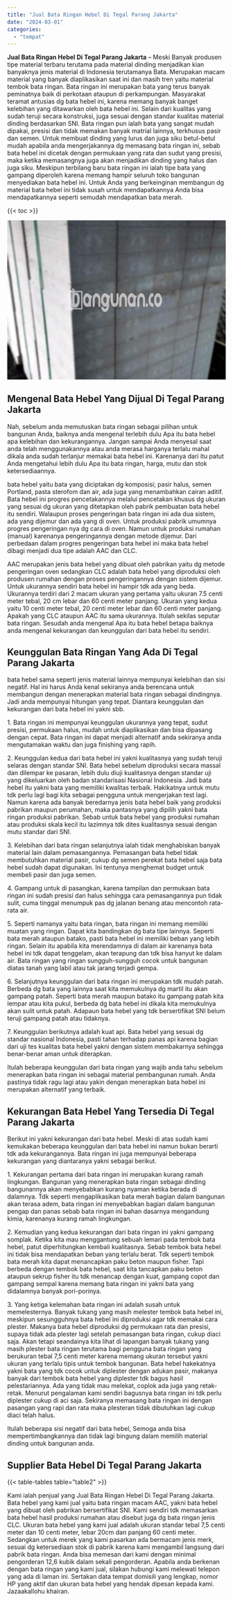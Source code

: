 ```yaml
---
title: "Jual Bata Ringan Hebel Di Tegal Parang Jakarta"
date: "2024-03-01"
categories: 
  - "tempat"
---
```


**Jual Bata Ringan Hebel Di Tegal Parang Jakarta** – Meski Banyak produsen tipe material terbaru terutama pada material dinding menjadikan kian banyaknya jenis material di Indonesia terutamanya Bata. Merupakan macam material yang banyak diaplikasikan saat ini dan masih tren yaitu material tembok bata ringan. Bata ringan ini merupakan bata yang terus banyak peminatnya baik di perkotaan ataupun di perkampungan. Masyarakat teramat antusias dg bata hebel ini, karena memang banyak banget kelebihan yang ditawarkan oleh bata hebel ini. Selain dari kualitas yang sudah teruji secara konstruksi, juga sesuai dengan standar kualitas material dinding berdasarkan SNI. Bata ringan pun ialah bata yang sangat mudah dipakai, presisi dan tidak memakan banyak matrial lainnya, terkhusus pasir dan semen. Untuk membuat dinding yang lurus dan juga siku betul-betul mudah apabila anda mengerjakannya dg memasang bata ringan ini, sebab bata hebel ini dicetak dengan permukaan yang rata dan sudut yang presisi, maka ketika memasangnya juga akan menjadikan dinding yang halus dan juga siku. Meskipun terbilang baru bata ringan ini ialah tipe bata yang gampang diperoleh karena memang hampir seluruh toko bangunan menyediakan bata hebel ini. Untuk Anda yang berkeinginan membangun dg material bata hebel ini tidak susah untuk mendapatkannya Anda bisa mendapatkannya seperti semudah mendapatkan bata merah.

{{< toc >}}

![Jual Bata Ringan Hebel Di Tegal Parang Jakarta](/images/jual-hebel-murah-14.png)

## Mengenal Bata Hebel Yang Dijual Di Tegal Parang Jakarta

Nah, sebelum anda memutuskan bata ringan sebagai pilihan untuk bangunan Anda, baiknya anda mengenal terlebih dulu Apa itu bata hebel apa kelebihan dan kekurangannya. Jangan sampai Anda menyesal saat anda telah menggunakannya atau anda merasa harganya terlalu mahal dikala anda sudah terlanjur memakai bata hebel ini. Karenanya dari itu patut Anda mengetahui lebih dulu Apa itu bata ringan, harga, mutu dan stok ketersediaannya.

bata hebel yaitu bata yang diciptakan dg komposisi; pasir halus, semen Portland, pasta sterofom dan air, ada juga yang menambahkan cairan aditif. Bata hebel ini progres pencetakannya melalui pencetakan khusus dg ukuran yang sesuai dg ukuran yang ditetapkan oleh pabrik pembuatan bata hebel itu sendiri. Walaupun proses pengeringan bata ringan ini ada dua sistem, ada yang dijemur dan ada yang di oven. Untuk produksi pabrik umumnya progres pengeringan nya dg cara di oven. Namun untuk produksi rumahan (manual) karenanya pengeringannya dengan metode dijemur. Dari perbedaan dalam progres pengeringan bata hebel ini maka bata hebel dibagi menjadi dua tipe adalah AAC dan CLC.

AAC merupakan jenis bata hebel yang dibuat oleh pabrikan yaitu dg metode pengeringan oven sedangkan CLC adalah bata hebel yang diproduksi oleh produsen rumahan dengan proses pengeringannya dengan sistem dijemur. Untuk ukurannya sendiri bata hebel ini hampir tdk ada yang beda. Ukurannya terdiri dari 2 macam ukuran yang pertama yaitu ukuran 7.5 centi meter tebal, 20 cm lebar dan 60 centi meter panjang. Ukuran yang kedua yaitu 10 centi meter tebal, 20 centi meter lebar dan 60 centi meter panjang. Apakah yang CLC ataupun AAC itu sama ukurannya. Itulah sekilas seputar bata ringan. Sesudah anda mengenal Apa itu bata hebel betapa baiknya anda mengenal kekurangan dan keunggulan dari bata hebel itu sendiri.

## Keunggulan Bata Ringan Yang Ada Di Tegal Parang Jakarta

bata hebel sama seperti jenis material lainnya mempunyai kelebihan dan sisi negatif. Hal ini harus Anda kenal sekiranya anda berencana untuk membangun dengan menerapkan material bata ringan sebagai dindingnya. Jadi anda mempunyai hitungan yang tepat. Diantara keunggulan dan kekurangan dari bata hebel ini yakni sbb.

1\. Bata ringan ini mempunyai keunggulan ukurannya yang tepat, sudut presisi, permukaan halus, mudah untuk diaplikasikan dan bisa dipasang dengan cepat. Bata ringan ini dapat menjadi alternatif anda sekiranya anda mengutamakan waktu dan juga finishing yang rapih.

2\. Keunggulan kedua dari bata hebel ini yakni kualitasnya yang sudah teruji selaras dengan standar SNI. Bata hebel sebelum diproduksi secara massal dan dilempar ke pasaran, lebih dulu diuji kualitasnya dengan standar uji yang dikeluarkan oleh badan standarisasi Nasional Indonesia. Jadi bata hebel itu yakni bata yang memiliki kwalitas terbaik. Hakikatnya untuk mutu tdk perlu lagi bagi kita sebagai pengguna untuk mengerjakan test lagi. Namun karena ada banyak beredarnya jenis bata hebel baik yang produksi pabrikan maupun perumahan, maka pantasnya yang dipilih yakni bata ringan produksi pabrikan. Sebab untuk bata hebel yang produksi rumahan atau produksi skala kecil itu lazimnya tdk dites kualitasnya sesuai dengan mutu standar dari SNI.

3\. Kelebihan dari bata ringan selanjutnya ialah tidak menghabiskan banyak material lain dalam pemasangannya. Pemasangan bata hebel tidak membutuhkan material pasir, cukup dg semen perekat bata hebel saja bata hebel sudah dapat digunakan. Ini tentunya menghemat budget untuk membeli pasir dan juga semen.

4\. Gampang untuk di pasangkan, karena tampilan dan permukaan bata ringan ini sudah presisi dan halus sehingga cara pemasangannya pun tidak sulit, cuma tinggal menumpuk pas dg jalanan benang atau mencontoh rata-rata air.

5\. Seperti namanya yaitu bata ringan, bata ringan ini memang memiliki muatan yang ringan. Dapat kita bandingkan dg bata tipe lainnya. Seperti bata merah ataupun batako, pasti bata hebel ini memiliki beban yang lebih ringan. Selain itu apabila kita merendamnya di dalam air karenanya bata hebel ini tdk dapat tenggelam, akan terapung dan tdk bisa hanyut ke dalam air. Bata ringan yang ringan sungguh-sungguh cocok untuk bangunan diatas tanah yang labil atau tak jarang terjadi gempa.

6\. Selanjutnya keunggulan dari bata ringan ini merupakan tdk mudah patah. Berbeda dg bata yang lainnya saat kita memukulnya dg martil itu akan gampang patah. Seperti bata merah maupun batako itu gampang patah kita lempar atau kita pukul, berbeda dg bata hebel ini dikala kita memukulnya akan sulit untuk patah. Adapaun bata hebel yang tdk bersertifikat SNI belum teruji gampang patah atau tidaknya.

7\. Keunggulan berikutnya adalah kuat api. Bata hebel yang sesuai dg standar nasional Indonesia, pasti tahan terhadap panas api karena bagian dari uji tes kualitas bata hebel yakni dengan sistem membakarnya sehingga benar-benar aman untuk diterapkan.

Itulah beberapa keunggulan dari bata ringan yang wajib anda tahu sebelum menerapkan bata ringan ini sebagai material pembangunan rumah. Anda pastinya tidak ragu lagi atau yakin dengan menerapkan bata hebel ini merupakan alternatif yang terbaik.

## Kekurangan Bata Hebel Yang Tersedia Di Tegal Parang Jakarta

Berikut ini yakni kekurangan dari bata hebel. Meski di atas sudah kami kemukakan beberapa keunggulan dari bata hebel ini namun bukan berarti tdk ada kekurangannya. Bata ringan ini juga mempunyai beberapa kekurangan yang diantaranya yakni sebagai berikut.

1\. Kekurangan pertama dari bata ringan ini merupakan kurang ramah lingkungan. Bangunan yang menerapkan bata ringan sebagai dinding bangunannya akan menyebabkan kurang nyaman ketika berada di dalamnya. Tdk seperti mengaplikasikan bata merah bagian dalam bangunan akan terasa adem, bata ringan ini menyebabkan bagian dalam bangunan pengap dan panas sebab bata ringan ini bahan dasarnya mengandung kimia, karenanya kurang ramah lingkungan.

2\. Kemudian yang kedua kekurangan dari bata ringan ini yakni gampang somplak. Ketika kita mau menggantung sebuah lemari pada tembok bata hebel, patut diperhitungkan kembali kualitasnya. Sebab tembok bata hebel ini tidak bisa mendapatkan beban yang terlalu berat. Tdk seperti tembok bata merah kita dapat menancapkan paku beton maupun fisher. Tapi berbeda dengan tembok bata hebel, saat kita tancapkan paku beton ataupun sekrup fisher itu tdk menancap dengan kuat, gampang copot dan gampang sempal karena memang bata ringan ini yakni bata yang didalamnya banyak pori-porinya.

3\. Yang ketiga kelemahan bata ringan ini adalah susah untuk memelesternya. Banyak tukang yang masih melester tembok bata hebel ini, meskipun sesungguhnya bata hebel ini diproduksi agar tdk memakai cara plester. Makanya bata hebel diproduksi dg permukaan rata dan presisi, supaya tidak ada plester lagi setelah pemasangan bata ringan, cukup diaci saja. Akan tetapi seandainya kita lihat di lapangan banyak tukang yang masih plester bata ringan terutama bagi pengguna bata ringan yang berukuran tebal 7,5 centi meter karena memang ukuran tersebut yakni ukuran yang terlalu tipis untuk tembok bangunan. Bata hebel hakekatnya yakni bata yang tdk cocok untuk diplester dengan adukan pasir, makanya banyak dari tembok bata hebel yang diplester tdk bagus hasil pelestariannya. Ada yang tidak mau melekat, coplok ada juga yang retak-retak. Menurut pengalaman kami sendiri bagusnya bata ringan ini tdk perlu diplester cukup di aci saja. Sekiranya memasang bata ringan ini dengan pasangan yang rapi dan rata maka plesteran tidak dibutuhkan lagi cukup diaci telah halus.

Itulah beberapa sisi negatif dari bata hebel, Semoga anda bisa mempertimbangkannya dan tidak lagi bingung dalam memilih material dinding untuk bangunan anda.

## Supplier Bata Hebel Di Tegal Parang Jakarta

{{< table-tables table="table2" >}}

Kami ialah penjual yang Jual Bata Ringan Hebel Di Tegal Parang Jakarta. Bata hebel yang kami jual yaitu bata ringan macam AAC, yakni bata hebel yang dibuat oleh pabrikan bersertifikat SNI. Kami sendiri tdk memasarkan bata hebel hasil produksi rumahan atau disebut juga dg bata ringan jenis CLC. Ukuran bata hebel yang kami jual adalah ukuran standar tebal 7,5 centi meter dan 10 centi meter, lebar 20cm dan panjang 60 centi meter. Sedangkan untuk merek yang kami pasarkan ada bermacam jenis merk, sesuai dg ketersediaan stok di pabrik karena kami mengambil langsung dari pabrik bata ringan. Anda bisa memesan dari kami dengan minimal pengorderan 12,6 kubik dalam sekali pengorderan. Apabila anda berkenan dengan bata ringan yang kami jual, silakan hubungi kami melewati telepon yang ada di laman ini. Sertakan data tempat domisili yang lengkap, nomor HP yang aktif dan ukuran bata hebel yang hendak dipesan kepada kami. Jazaakallohu khairan.
